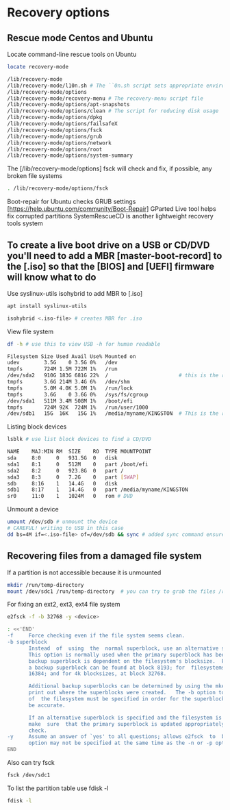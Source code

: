 # Recovery options

## Rescue mode Centos and Ubuntu

Locate command-line rescue tools on Ubuntu

```sh
locate recovery-mode

/lib/recovery-mode
/lib/recovery-mode/l10n.sh # The ``0n.sh script sets appropriate environment variables for the menu.
/lib/recovery-mode/options
/lib/recovery-mode/recovery-menu # The recovery-menu script file
/lib/recovery-mode/options/apt-snapshots
/lib/recovery-mode/options/clean # The script for reducing disk usage
/lib/recovery-mode/options/dpkg
/lib/recovery-mode/options/failsafeX
/lib/recovery-mode/options/fsck
/lib/recovery-mode/options/grub
/lib/recovery-mode/options/network
/lib/recovery-mode/options/root
/lib/recovery-mode/options/system-summary
```

The [/lib/recovery-mode/options] fsck will check and fix, if possible, any broken file systems

```sh
. /lib/recovery-mode/options/fsck
```

Boot-repair for Ubuntu checks GRUB settings [https://help.ubuntu.com/community/Boot-Repair]
GParted Live tool helps fix corrupted partitions
SystemRescueCD is another lightweight recovery tools system

## To create a live boot drive on a USB or CD/DVD you'll need to add a MBR [master-boot-record] to the [.iso] so that the [BIOS] and [UEFI] firmware will know what to do

Use syslinux-utils isohybrid to add MBR to [.iso]

```sh
apt install syslinux-utils

isohybrid <.iso-file> # creates MBR for .iso
```

View file system

```sh
df -h # use this to view USB -h for human readable

Filesystem Size Used Avail Use% Mounted on
udev        3.5G    0 3.5G 0%   /dev
tmpfs       724M 1.5M 722M 1%   /run
/dev/sda2   910G 183G 681G 22%  /                       # this is the root filesystem DO NOT OVERWRITE
tmpfs       3.6G 214M 3.4G 6%   /dev/shm
tmpfs       5.0M 4.0K 5.0M 1%   /run/lock
tmpfs       3.6G    0 3.6G 0%   /sys/fs/cgroup
/dev/sda1   511M 3.4M 508M 1%   /boot/efi
tmpfs       724M 92K  724M 1%   /run/user/1000
/dev/sdb1   15G  16K   15G 1%   /media/myname/KINGSTON  # This is the removable USB media drive
```

Listing block devices

```sh
lsblk # use list block devices to find a CD/DVD

NAME    MAJ:MIN RM  SIZE    RO  TYPE MOUNTPOINT
sda     8:0     0   931.5G  0   disk
sda1    8:1     0   512M    0   part /boot/efi
sda2    8:2     0   923.8G  0   part /
sda3    8:3     0   7.2G    0   part [SWAP]
sdb     8:16    1   14.4G   0   disk
sdb1    8:17    1   14.4G   0   part /media/myname/KINGSTON
sr0     11:0    1   1024M   0   rom # DVD
```

Unmount a device

```sh
umount /dev/sdb # unmount the device
# CAREFUL! writing to USB in this case
dd bs=4M if=<.iso-file> of=/dev/sdb && sync # added sync command ensures all cached data is immediately written to target disk
```

## Recovering files from a damaged file system

If a partition is not accessible because it is unmounted

```sh
mkdir /run/temp-directory
mount /dev/sdc1 /run/temp-directory  # you can try to grab the files /run/temp-directory
```

For fixing an ext2, ext3, ext4 file system

```sh
e2fsck -f -b 32768 -y <device>

: <<'END'
-f     Force checking even if the file system seems clean.
-b superblock
       Instead  of  using  the  normal superblock, use an alternative superblock specified by superblock.
       This option is normally used when the primary superblock has been corrupted.  The location of  the
       backup superblock is dependent on the filesystem's blocksize.  For filesystems with 1k blocksizes,
       a backup superblock can be found at block 8193; for  filesystems  with  2k  blocksizes,  at  block
       16384; and for 4k blocksizes, at block 32768.

       Additional backup superblocks can be determined by using the mke2fs program using the -n option to
       print out where the superblocks were created.   The -b option to mke2fs, which specifies blocksize
       of  the filesystem must be specified in order for the superblock locations that are printed out to
       be accurate.

       If an alternative superblock is specified and the filesystem is not opened read-only, e2fsck  will
       make  sure  that the primary superblock is updated appropriately upon completion of the filesystem
       check.
-y     Assume an answer of `yes' to all questions; allows e2fsck  to  be  used  non-interactively.   This
       option may not be specified at the same time as the -n or -p options.
END
```

Also can try fsck

```sh
fsck /dev/sdc1
```

To list the partition table use fdisk -l

```sh
fdisk -l
```